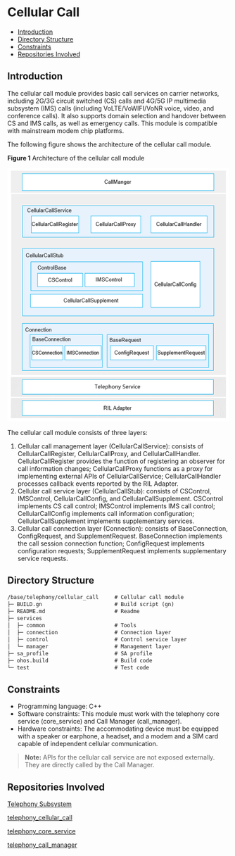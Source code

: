 # Cellular Call<a name="EN-US_TOPIC_0000001105379632"></a>

-   [Introduction](#section117mcpsimp)
-   [Directory Structure](#section127mcpsimp)
-   [Constraints](#section131mcpsimp)
-   [Repositories Involved](#section204mcpsimp)

## Introduction<a name="section117mcpsimp"></a>

The cellular call module provides basic call services on carrier networks, including 2G/3G circuit switched \(CS\) calls and 4G/5G IP multimedia subsystem \(IMS\) calls \(including VoLTE/VoWIFI/VoNR voice, video, and conference calls\). It also supports domain selection and handover between CS and IMS calls, as well as emergency calls. This module is compatible with mainstream modem chip platforms.

The following figure shows the architecture of the cellular call module.

**Figure  1**  Architecture of the cellular call module<a name="fig970511919486"></a>


![](figures/en-us_architecture-of-the-cellular-call-module.png)

The cellular call module consists of three layers:

1.  Cellular call management layer \(CellularCallService\): consists of CellularCallRegister, CellularCallProxy, and CellularCallHandler. CellularCallRegister provides the function of registering an observer for call information changes; CellularCallProxy functions as a proxy for implementing external APIs of CellularCallService; CellularCallHandler processes callback events reported by the RIL Adapter.
2.  Cellular call service layer \(CellularCallStub\): consists of CSControl, IMSControl, CellularCallConfig, and CellularCallSupplement. CSControl implements CS call control; IMSControl implements IMS call control; CellularCallConfig implements call information configuration; CellularCallSupplement implements supplementary services.
3.  Cellular call connection layer \(Connection\): consists of BaseConnection, ConfigRequest, and SupplementRequest. BaseConnection implements the call session connection function; ConfigRequest implements configuration requests; SupplementRequest implements supplementary service requests. 

## Directory Structure<a name="section127mcpsimp"></a>

```
/base/telephony/cellular_call     # Cellular call module
├─ BUILD.gn                       # Build script (gn)
├─ README.md                      # Readme
├─ services
│  ├─ common                      # Tools
│  ├─ connection                  # Connection layer
│  ├─ control                     # Control service layer
│  └─ manager                     # Management layer
├─ sa_profile                     # SA profile
├─ ohos.build                     # Build code
└─ test                           # Test code
```

## Constraints<a name="section131mcpsimp"></a>

-   Programming language: C++
-   Software constraints: This module must work with the telephony core service \(core\_service\) and Call Manager \(call\_manager\).
-   Hardware constraints: The accommodating device must be equipped with a speaker or earphone, a headset, and a modem and a SIM card capable of independent cellular communication.

>**Note:**
>APIs for the cellular call service are not exposed externally. They are directly called by the Call Manager.

## Repositories Involved<a name="section204mcpsimp"></a>

[Telephony Subsystem](https://gitee.com/openharmony/docs/blob/master/en/readme/telephony.md)

[telephony_cellular_call](https://gitee.com/openharmony/telephony_cellular_call/blob/master/README.md)

[telephony_core_service](https://gitee.com/openharmony/telephony_core_service/blob/master/README.md)

[telephony_call_manager](https://gitee.com/openharmony/telephony_call_manager/blob/master/README.md)
